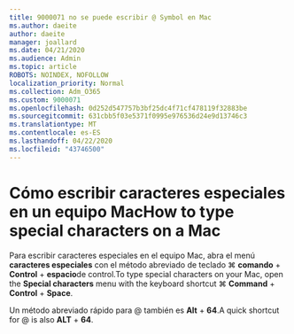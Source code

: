 ```yaml
---
title: 9000071 no se puede escribir @ Symbol en Mac
ms.author: daeite
author: daeite
manager: joallard
ms.date: 04/21/2020
ms.audience: Admin
ms.topic: article
ROBOTS: NOINDEX, NOFOLLOW
localization_priority: Normal
ms.collection: Adm_O365
ms.custom: 9000071
ms.openlocfilehash: 0d252d547757b3bf25dc4f71cf478119f32883be
ms.sourcegitcommit: 631cbb5f03e5371f0995e976536d24e9d13746c3
ms.translationtype: MT
ms.contentlocale: es-ES
ms.lasthandoff: 04/22/2020
ms.locfileid: "43746500"
---
```

# <a name="how-to-type-special-characters-on-a-mac"></a><span data-ttu-id="a771c-102">Cómo escribir caracteres especiales en un equipo Mac</span><span class="sxs-lookup"><span data-stu-id="a771c-102">How to type special characters on a Mac</span></span>

<span data-ttu-id="a771c-103">Para escribir caracteres especiales en el equipo Mac, abra el menú **caracteres especiales** con el método abreviado de teclado ⌘ **comando** + **Control** + **espacio**de control.</span><span class="sxs-lookup"><span data-stu-id="a771c-103">To type special characters on your Mac, open the **Special characters** menu with the keyboard shortcut ⌘ **Command** + **Control** + **Space**.</span></span>

<span data-ttu-id="a771c-104">Un método abreviado rápido para @ también es **Alt** + **64**.</span><span class="sxs-lookup"><span data-stu-id="a771c-104">A quick shortcut for @ is also **ALT** + **64**.</span></span>